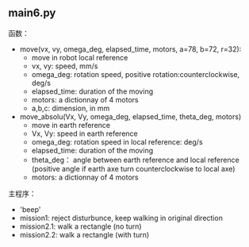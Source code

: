 ## main6.py
函数：
- move(vx, vy, omega_deg, elapsed_time, motors, a=78, b=72, r=32):
	- move in robot local reference
	- vx, vy: speed, mm/s
	- omega_deg: rotation speed, positive rotation:counterclockwise, deg/s
	- elapsed_time: duration of the moving
	- motors: a dictionnay of 4 motors
	- a,b,c: dimension, in mm
- move_absolu(Vx, Vy, omega_deg, elapsed_time, theta_deg, motors)
	- move in earth reference
	- Vx, Vy: speed in earth reference
	- omega_deg: rotation speed in local reference: deg/s
	- elapsed_time: duration of the moving
	- theta_deg： angle between earth reference and local reference (positive angle if earth axe turn counterclockwise to local axe)
	- motors: a dictionnay of 4 motors

主程序：
- 'beep'
- mission1: reject disturbunce, keep walking in original direction
- mission2.1: walk a rectangle (no turn)
- mission2.2: walk a rectangle (with turn)


